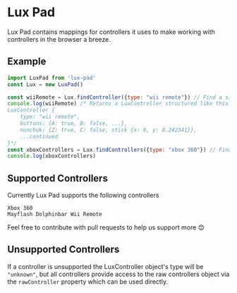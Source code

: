 # Lux Pad
Lux Pad contains mappings for controllers it uses to make working with controllers in the browser a breeze.

## Example
```js
import LuxPad from 'lux-pad'
const Lux = new LuxPad()

const wiiRemote = Lux.findController({type: "wii remote"}) // Find a single controller with matching properties
console.log(wiiRemote) /* Returns a LuxController structured like this
LuxController {
    type: "wii remote",
    buttons: {A: true, B: false, ...},
    nunchuk: {Z: true, C: false, stick {x: 0, y: 0.242341}},
    ...continued
}*/
const xboxControllers = Lux.findControllers({type: "xbox 360"}) // Find all controllers with matching properties
console.log(xboxControllers)
```

## Supported Controllers
Currently Lux Pad supports the following controllers
```
Xbox 360
Mayflash Dolphinbar Wii Remote
```
Feel free to contribute with pull requests to help us support more :blush:

## Unsupported Controllers
If a controller is unsupported the LuxController object's type will be `"unknown"`, but all controllers provide access to the raw controllers object via the `rawController` property which can be used directly.
